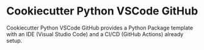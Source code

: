 # Cookiecutter Python VSCode GitHub

Cookiecutter Python VSCode GitHub provides a Python Package template with an IDE (Visual Studio Code) and a CI/CD (GitHub Actions) already setup.
